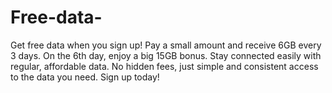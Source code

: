 # Free-data-
Get free data when you sign up! Pay a small amount and receive 6GB every 3 days. On the 6th day, enjoy a big 15GB bonus. Stay connected easily with regular, affordable data. No hidden fees, just simple and consistent access to the data you need. Sign up today!
